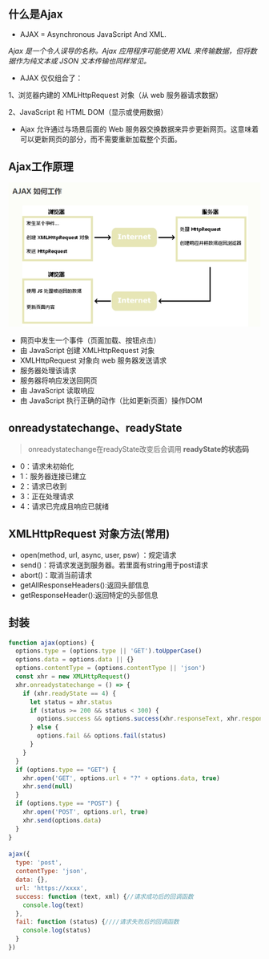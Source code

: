 ## 什么是Ajax
- AJAX = Asynchronous JavaScript And XML.

*Ajax 是一个令人误导的名称。Ajax 应用程序可能使用 XML 来传输数据，但将数据作为纯文本或 JSON 文本传输也同样常见。*
- AJAX 仅仅组合了：

1、浏览器内建的 XMLHttpRequest 对象（从 web 服务器请求数据）

2、JavaScript 和 HTML DOM（显示或使用数据）

- Ajax 允许通过与场景后面的 Web 服务器交换数据来异步更新网页。这意味着可以更新网页的部分，而不需要重新加载整个页面。

## Ajax工作原理
![原理图](./imgs/Ajax工作原理.jpg)
- 网页中发生一个事件（页面加载、按钮点击）
- 由 JavaScript 创建 XMLHttpRequest 对象
- XMLHttpRequest 对象向 web 服务器发送请求
- 服务器处理该请求
- 服务器将响应发送回网页
- 由 JavaScript 读取响应
- 由 JavaScript 执行正确的动作（比如更新页面）操作DOM

## onreadystatechange、readyState
>onreadystatechange在readyState改变后会调用
**readyState的状态码**
- 0：请求未初始化
- 1：服务器连接已建立
- 2：请求已收到
- 3：正在处理请求
- 4：请求已完成且响应已就绪

## XMLHttpRequest 对象方法(常用)
- open(method, url, async, user, psw) ：规定请求
- send()：将请求发送到服务器。若里面有string用于post请求
- abort()：取消当前请求
- getAllResponseHeaders():返回头部信息
- getResponseHeader():返回特定的头部信息

## 封装
```javascript
function ajax(options) {
  options.type = (options.type || 'GET').toUpperCase()
  options.data = options.data || {}
  options.contentType = (options.contentType || 'json')
  const xhr = new XMLHttpRequest()
  xhr.onreadystatechange = () => {
    if (xhr.readyState == 4) {
      let status = xhr.status
      if (status >= 200 && status < 300) {
        options.success && options.success(xhr.responseText, xhr.response)
      } else {
        options.fail && options.fail(status)
      }
    }
  }
  if (options.type == "GET") {
    xhr.open('GET', options.url + "?" + options.data, true)
    xhr.send(null)
  }
  if (options.type == "POST") {
    xhr.open('POST', options.url, true)
    xhr.send(options.data)
  }
}

ajax({
  type: 'post',
  contentType: 'json',
  data: {},
  url: 'https://xxxx',
  success: function (text, xml) {//请求成功后的回调函数
    console.log(text)
  },
  fail: function (status) {////请求失败后的回调函数
    console.log(status)
  }
})  
```